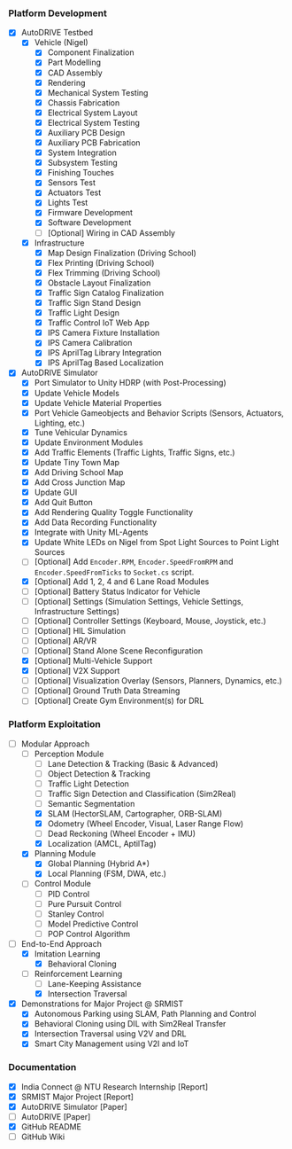 ### Platform Development
- [x] AutoDRIVE Testbed
  - [x] Vehicle (Nigel)
    - [x] Component Finalization
    - [x] Part Modelling
    - [x] CAD Assembly
    - [x] Rendering
    - [x] Mechanical System Testing
    - [x] Chassis Fabrication
    - [x] Electrical System Layout
    - [x] Electrical System Testing
    - [x] Auxiliary PCB Design
    - [x] Auxiliary PCB Fabrication
    - [x] System Integration
    - [x] Subsystem Testing
    - [x] Finishing Touches
    - [x] Sensors Test
    - [x] Actuators Test
    - [x] Lights Test
    - [x] Firmware Development
    - [x] Software Development
    - [ ] [Optional] Wiring in CAD Assembly
  - [x] Infrastructure
    - [x] Map Design Finalization (Driving School)
    - [x] Flex Printing (Driving School)
    - [x] Flex Trimming (Driving School)
    - [x] Obstacle Layout Finalization
    - [x] Traffic Sign Catalog Finalization
    - [x] Traffic Sign Stand Design
    - [x] Traffic Light Design
    - [x] Traffic Control IoT Web App
    - [x] IPS Camera Fixture Installation
    - [x] IPS Camera Calibration
    - [x] IPS AprilTag Library Integration
    - [x] IPS AprilTag Based Localization
- [x] AutoDRIVE Simulator
  - [x] Port Simulator to Unity HDRP (with Post-Processing)
  - [x] Update Vehicle Models
  - [x] Update Vehicle Material Properties
  - [x] Port Vehicle Gameobjects and Behavior Scripts (Sensors, Actuators, Lighting, etc.)
  - [x] Tune Vehicular Dynamics
  - [x] Update Environment Modules
  - [x] Add Traffic Elements (Traffic Lights, Traffic Signs, etc.)
  - [x] Update Tiny Town Map
  - [x] Add Driving School Map
  - [x] Add Cross Junction Map
  - [x] Update GUI
  - [x] Add Quit Button
  - [x] Add Rendering Quality Toggle Functionality
  - [x] Add Data Recording Functionality
  - [x] Integrate with Unity ML-Agents
  - [x] Update White LEDs on Nigel from Spot Light Sources to Point Light Sources
  - [ ] [Optional] Add `Encoder.RPM`, `Encoder.SpeedFromRPM` and `Encoder.SpeedFromTicks` to `Socket.cs` script.
  - [x] [Optional] Add 1, 2, 4 and 6 Lane Road Modules
  - [ ] [Optional] Battery Status Indicator for Vehicle
  - [ ] [Optional] Settings (Simulation Settings, Vehicle Settings, Infrastructure Settings)
  - [ ] [Optional] Controller Settings (Keyboard, Mouse, Joystick, etc.)
  - [ ] [Optional] HIL Simulation
  - [ ] [Optional] AR/VR
  - [ ] [Optional] Stand Alone Scene Reconfiguration
  - [x] [Optional] Multi-Vehicle Support
  - [x] [Optional] V2X Support
  - [ ] [Optional] Visualization Overlay (Sensors, Planners, Dynamics, etc.)
  - [ ] [Optional] Ground Truth Data Streaming
  - [ ] [Optional] Create Gym Environment(s) for DRL

### Platform Exploitation
- [ ] Modular Approach
  - [ ] Perception Module
    - [ ] Lane Detection & Tracking (Basic & Advanced)
    - [ ] Object Detection & Tracking
    - [ ] Traffic Light Detection
    - [ ] Traffic Sign Detection and Classification (Sim2Real)
    - [ ] Semantic Segmentation
    - [x] SLAM (HectorSLAM, Cartographer, ORB-SLAM)
    - [x] Odometry (Wheel Encoder, Visual, Laser Range Flow)
    - [ ] Dead Reckoning (Wheel Encoder + IMU)
    - [x] Localization (AMCL, AptilTag)
  - [x] Planning Module
    - [x] Global Planning (Hybrid A*)
    - [x] Local Planning (FSM, DWA, etc.)
  - [ ] Control Module
    - [ ] PID Control
    - [ ] Pure Pursuit Control
    - [ ] Stanley Control
    - [ ] Model Predictive Control
    - [ ] POP Control Algorithm
- [ ] End-to-End Approach
  - [x] Imitation Learning
    - [x] Behavioral Cloning
  - [ ] Reinforcement Learning
    - [ ] Lane-Keeping Assistance
    - [x] Intersection Traversal
- [x] Demonstrations for Major Project @ SRMIST
  - [x] Autonomous Parking using SLAM, Path Planning and Control
  - [x] Behavioral Cloning using DIL with Sim2Real Transfer
  - [x] Intersection Traversal using V2V and DRL
  - [x] Smart City Management using V2I and IoT

### Documentation
- [x] India Connect @ NTU Research Internship [Report]
- [x] SRMIST Major Project [Report]
- [x] AutoDRIVE Simulator [Paper]
- [ ] AutoDRIVE [Paper]
- [x] GitHub README
- [ ] GitHub Wiki
